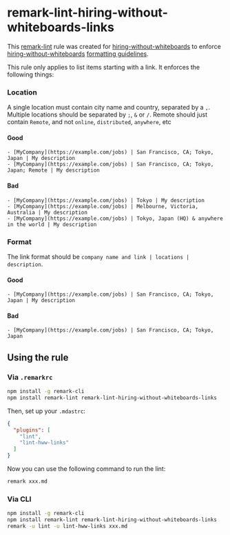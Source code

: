 # remark-lint-hiring-without-whiteboards-links

This [remark-lint](https://github.com/wooorm/remark-lint) rule was created for [hiring-without-whiteboards](https://github.com/poteto/hiring-without-whiteboards) to enforce [hiring-without-whiteboards](https://github.com/poteto/hiring-without-whiteboards) [formatting guidelines](https://github.com/poteto/hiring-without-whiteboards/blob/master/CONTRIBUTING.md#format).

This rule only applies to list items starting with a link. It enforces the following things:

### Location

A single location must contain city name and country, separated by a `,`.
Multiple locations should be separated by `;`, `&` or `/`.
Remote should just contain `Remote`, and not `online`, `distributed`, `anywhere`, etc

#### Good

    - [MyCompany](https://example.com/jobs) | San Francisco, CA; Tokyo, Japan | My description
    - [MyCompany](https://example.com/jobs) | San Francisco, CA; Tokyo, Japan; Remote | My description

#### Bad

    - [MyCompany](https://example.com/jobs) | Tokyo | My description
    - [MyCompany](https://example.com/jobs) | Melbourne, Victoria, Australia | My description
    - [MyCompany](https://example.com/jobs) | Tokyo, Japan (HQ) & anywhere in the world | My description

### Format

The link format should be `company name and link | locations | description`.

#### Good

    - [MyCompany](https://example.com/jobs) | San Francisco, CA; Tokyo, Japan | My description

#### Bad

    - [MyCompany](https://example.com/jobs) | San Francisco, CA; Tokyo, Japan

## Using the rule

### Via `.remarkrc`

```bash
npm install -g remark-cli
npm install remark-lint remark-lint-hiring-without-whiteboards-links
```

Then, set up your `.mdastrc`:

```JSON
{
  "plugins": [
    "lint",
    "lint-hww-links"
  ]
}
```

Now you can use the following command to run the lint:

```bash
remark xxx.md
```

### Via CLI

```bash
npm install -g remark-cli
npm install remark-lint remark-lint-hiring-without-whiteboards-links
remark -u lint -u lint-hww-links xxx.md
```
